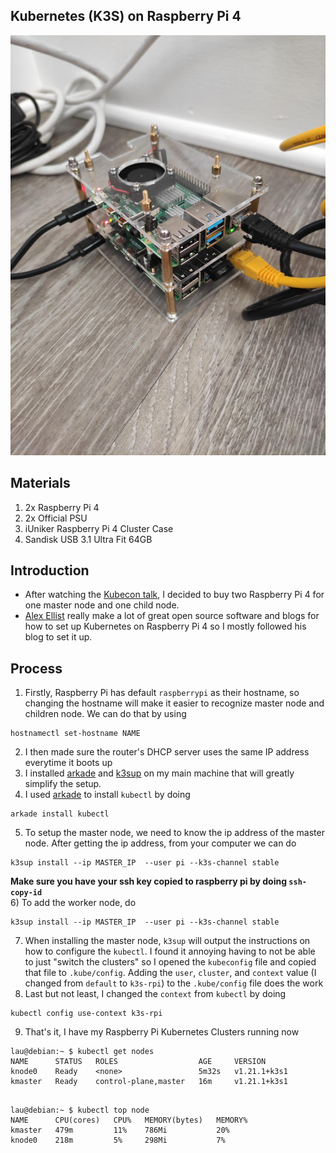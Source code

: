 ## Kubernetes (K3S) on Raspberry Pi 4

![my first setup](IMG_20210601_091709.jpg )

## Materials
1) 2x Raspberry Pi 4
2) 2x Official PSU
3) iUniker Raspberry Pi 4 Cluster Case
4) Sandisk USB 3.1 Ultra Fit 64GB

## Introduction
* After watching the [Kubecon talk](https://kccnceu2021.sched.com/event/iE2B/automating-your-home-with-k3s-and-home-assistant-eddie-zaneski-amazon-web-services-jeff-billimek-the-home-depot),
I decided to buy two Raspberry Pi 4 for one master node and one child node. 
* [Alex Ellist](https://github.com/alexellis) really make a lot of great open source software and blogs for how to set up Kubernetes on Raspberry Pi 4 so I mostly followed his blog to set it up.

## Process
1) Firstly, Raspberry Pi has default `raspberrypi` as their hostname, so changing the hostname will make it easier to recognize master node and children node. We can do that by using
```
hostnamectl set-hostname NAME
```
2) I then made sure the router's DHCP server uses the same IP address everytime it boots up
3) I installed [arkade](https://github.com/alexellis/arkade) and [k3sup](https://github.com/alexellis/k3sup) on my main machine that will greatly simplify the setup.
4) I used [arkade](https://github.com/alexellis/arkade) to install `kubectl` by doing 
```
arkade install kubectl
```
5) To setup the master node, we need to know the ip address of the master node. After getting the ip address, from your computer we can do 
```
k3sup install --ip MASTER_IP  --user pi --k3s-channel stable
```
**Make sure you have your ssh key copied to raspberry pi by doing `ssh-copy-id`** </br>
6) To add the worker node, do
```
k3sup install --ip MASTER_IP  --user pi --k3s-channel stable
```
7) When installing the master node, `k3sup` will output the instructions on how to configure the `kubectl`. I found it annoying having to not be able to just "switch the clusters" so I opened the `kubeconfig`
file and copied that file to `.kube/config`. Adding the `user`, `cluster`, and `context` value (I changed from `default` to `k3s-rpi`) to the `.kube/config` file does the work
8) Last but not least, I changed the `context` from `kubectl` by doing 
```
kubectl config use-context k3s-rpi
```
9) That's it, I have my Raspberry Pi Kubernetes Clusters running now
```
lau@debian:~ $ kubectl get nodes
NAME      STATUS   ROLES                  AGE     VERSION
knode0    Ready    <none>                 5m32s   v1.21.1+k3s1
kmaster   Ready    control-plane,master   16m     v1.21.1+k3s1


```
```
lau@debian:~ $ kubectl top node
NAME      CPU(cores)   CPU%   MEMORY(bytes)   MEMORY%   
kmaster   479m         11%    786Mi           20%       
knode0    218m         5%     298Mi           7%
```
